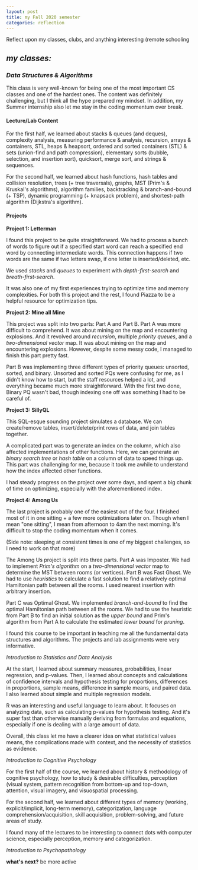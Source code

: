 ```yaml
---
layout: post
title: my Fall 2020 semester
categories: reflection
---
```


Reflect upon my classes, clubs, and anything interesting (remote schooling

## ***my classes:***
### *Data Structures & Algorithms*
This class is very well-known for being one of the most important CS classes and one of the hardest ones. The content was definitely challenging, but I think all the hype prepared my mindset. In addition, my Summer internship also let me stay in the coding momentum over break.

#### Lecture/Lab Content
For the first half, we learned about stacks & queues (and deques), complexity analysis, measuring performance & analysis, recursion, arrays & containers, STL, heaps & heapsort, ordered and sorted containers (STL) & sets (union-find and path compression), elementary sorts (bubble, selection, and insertion sort), quicksort, merge sort, and strings & sequences.

For the second half, we learned about hash functions, hash tables and collision resolution, trees (+ tree traversals), graphs, MST (Prim's & Kruskal's algorithms), algorithm families, backtracking & branch-and-bound (+ TSP), dynamic programming (+ knapsack problem), and shortest-path algorithm (Dijkstra's algorithm).

#### Projects
**Project 1: Letterman**

I found this project to be quite straightforward. We had to process a bunch of words to figure out if a specified start word can reach a specified end word by connecting intermediate words. This connection happens if two words are the same if two letters swap, if one letter is inserted/deleted, etc.

We used *stacks* and *queues* to experiment with *depth-first-search* and *breath-first-search*.

It was also one of my first experiences trying to optimize time and memory complexities. For both this project and the rest, I found Piazza to be a helpful resource for optimization tips.

**Project 2: Mine all Mine**

This project was split into two parts: Part A and Part B. Part A was more difficult to comprehend. It was about mining on the map and encountering explosions. And it revolved around *recursion*, multiple *priority queues*, and a *two-dimensional vector* map. It was about mining on the map and encountering explosions. However, despite some messy code, I managed to finish this part pretty fast. 

Part B was implementing three different types of priority queues: unsorted, sorted, and binary. Unsorted and sorted PQs were confusing for me, as I didn't know how to start, but the staff resources helped a lot, and everything became much more straightforward. With the first two done, Binary PQ wasn't bad, though indexing one off was something I had to be careful of.

**Project 3: SillyQL**

This SQL-esque sounding project simulates a database. We can create/remove tables, insert/delete/print rows of data, and join tables together. 

A complicated part was to generate an index on the column, which also affected implementations of other functions. Here, we can generate an *binary search tree* or *hash table* on a column of data to speed things up. This part was challenging for me, because it took me awhile to understand how the index affected other functions.

I had steady progress on the project over some days, and spent a big chunk of time on optimizing, especially with the aforementioned index.

**Project 4: Among Us**

The last project is probably one of the easiest out of the four. I finished most of it in one sitting + a few more optimizations later on. Though when I mean "one sitting", I mean from afternoon to 4am the next morning. It's difficult to stop the coding momentum when it comes.

(Side note: sleeping at consistent times is one of my biggest challenges, so I need to work on that more)

The Among Us project is split into three parts. Part A was Imposter. We had to implement *Prim's algorithm* on a *two-dimensional vector* map to determine the MST between rooms (or vertices). Part B was Fast Ghost. We had to use *heuristics* to calculate a fast solution to find a relatively optimal Hamiltonian path between all the rooms. I used nearest insertion with arbitrary insertion.

Part C was Optimal Ghost. We implemented *branch-and-bound* to find the optimal Hamiltonian path between all the rooms. We had to use the heuristic from Part B to find an initial solution as the *upper bound* and Prim's algorithm from Part A to calculate the estimated *lower bound* for *pruning*.

I found this course to be important in teaching me all the fundamental data structures and algorithms. The projects and lab assignments were very informative.

*Introduction to Statistics and Data Analysis*

At the start, I learned about summary measures, probabilities, linear regression, and p-values. Then, I learned about concepts and calculations of confidence intervals and hypothesis testing for proportions, differences in proportions, sample means, difference in sample means, and paired data. I also learned about simple and multiple regression models.

R was an interesting and useful language to learn about. It focuses on analyzing data, such as calculating p-values for hypothesis testing. And it's super fast than otherwise manually deriving from formulas and equations, especially if one is dealing with a large amount of data.

Overall, this class let me have a clearer idea on what statistical values means, the complications made with context, and the necessity of statistics as evidence.

*Introduction to Cognitive Psychology*

For the first half of the course, we learned about history & methodology of cognitive psychology, how to study & desirable difficulties, perception (visual system, pattern recognition from bottom-up and top-down, attention, visual imagery, and visuospatial processing.

For the second half, we learned about different types of memory (working, explicit/implicit, long-term memory), categorization, language comprehension/acquisition, skill acquisition, problem-solving, and future areas of study.

I found many of the lectures to be interesting to connect dots with computer science, especially perception, memory and categorization.

*Introduction to Psychopathology*

**what's next?**
be more active
